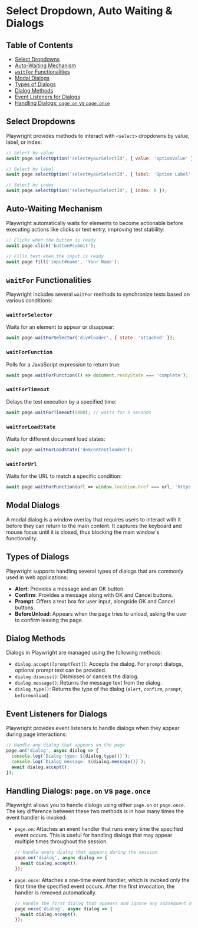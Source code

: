 # Select Dropdown, Auto Waiting & Dialogs

## Table of Contents

- [Select Dropdowns](#select-dropdowns)
- [Auto-Waiting Mechanism](#auto-waiting-mechanism)
- [`waitFor` Functionalities](#waitfor-functionalities)
- [Modal Dialogs](#modal-dialogs)
- [Types of Dialogs](#types-of-dialogs)
- [Dialog Methods](#dialog-methods)
- [Event Listeners for Dialogs](#event-listeners-for-dialogs)
- [Handling Dialogs: `page.on` vs `page.once`](#handling-dialogs-pageon-vs-pageonce)

## Select Dropdowns

Playwright provides methods to interact with `<select>` dropdowns by value, label, or index:

```javascript
// Select by value
await page.selectOption('select#yourSelectId', { value: 'optionValue' });

// Select by label
await page.selectOption('select#yourSelectId', { label: 'Option Label' });

// Select by index
await page.selectOption('select#yourSelectId', { index: 0 });
```

## Auto-Waiting Mechanism

Playwright automatically waits for elements to become actionable before executing actions like clicks or text entry, improving test stability:

```javascript
// Clicks when the button is ready
await page.click('button#submit');

// Fills text when the input is ready
await page.fill('input#name', 'Your Name');
```

## `waitFor` Functionalities

Playwright includes several `waitFor` methods to synchronize tests based on various conditions:

### `waitForSelector`
Waits for an element to appear or disappear:

```javascript
await page.waitForSelector('div#loader', { state: 'attached' });
```

### `waitForFunction`
Polls for a JavaScript expression to return true:

```javascript
await page.waitForFunction(() => document.readyState === 'complete');
```

### `waitForTimeout`
Delays the test execution by a specified time:

```javascript
await page.waitForTimeout(5000); // waits for 5 seconds
```

### `waitForLoadState`
Waits for different document load states:

```javascript
await page.waitForLoadState('domcontentloaded');
```

### `waitForUrl`
Waits for the URL to match a specific condition:

```javascript
await page.waitForFunction(url => window.location.href === url, 'https://amazon.in');
```

## Modal Dialogs

A modal dialog is a window overlay that requires users to interact with it before they can return to the main content. It captures the keyboard and mouse focus until it is closed, thus blocking the main window's functionality.

## Types of Dialogs

Playwright supports handling several types of dialogs that are commonly used in web applications:
- **Alert**: Provides a message and an OK button.
- **Confirm**: Provides a message along with OK and Cancel buttons.
- **Prompt**: Offers a text box for user input, alongside OK and Cancel buttons.
- **BeforeUnload**: Appears when the page tries to unload, asking the user to confirm leaving the page.

## Dialog Methods

Dialogs in Playwright are managed using the following methods:
- `dialog.accept([promptText])`: Accepts the dialog. For `prompt` dialogs, optional prompt text can be provided.
- `dialog.dismiss()`: Dismisses or cancels the dialog.
- `dialog.message()`: Returns the message text from the dialog.
- `dialog.type()`: Returns the type of the dialog (`alert`, `confirm`, `prompt`, `beforeunload`).

## Event Listeners for Dialogs

Playwright provides event listeners to handle dialogs when they appear during page interactions:

```javascript
// Handle any dialog that appears on the page
page.on('dialog', async dialog => {
  console.log(`Dialog type: ${dialog.type()}`);
  console.log(`Dialog message: ${dialog.message()}`);
  await dialog.accept();
});
```

## Handling Dialogs: `page.on` vs `page.once`

Playwright allows you to handle dialogs using either `page.on` or `page.once`. The key difference between these two methods is in how many times the event handler is invoked:

- `page.on`: Attaches an event handler that runs every time the specified event occurs. This is useful for handling dialogs that may appear multiple times throughout the session.
  
  ```javascript
  // Handle every dialog that appears during the session
  page.on('dialog', async dialog => {
    await dialog.accept();
  });
  ```

- `page.once`: Attaches a one-time event handler, which is invoked only the first time the specified event occurs. After the first invocation, the handler is removed automatically.

  ```javascript
  // Handle the first dialog that appears and ignore any subsequent ones
  page.once('dialog', async dialog => {
    await dialog.accept();
  });
  ```